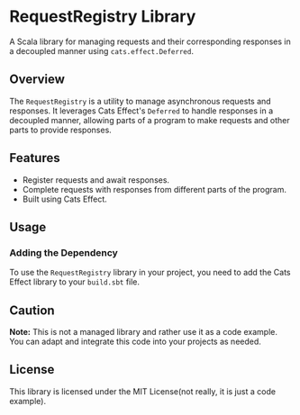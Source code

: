 # RequestRegistry Library

A Scala library for managing requests and their corresponding responses in a decoupled manner using `cats.effect.Deferred`.

## Overview

The `RequestRegistry` is a utility to manage asynchronous requests and responses. It leverages Cats Effect's `Deferred` to handle responses in a decoupled manner, allowing parts of a program to make requests and other parts to provide responses.

## Features

- Register requests and await responses.
- Complete requests with responses from different parts of the program.
- Built using Cats Effect.

## Usage

### Adding the Dependency

To use the `RequestRegistry` library in your project, you need to add the Cats Effect library to your `build.sbt` file.

## Caution
**Note:** This is not a managed library and rather use it as a code example. You can adapt and integrate this code into your projects as needed.

## License
This library is licensed under the MIT License(not really, it is just a code example).
